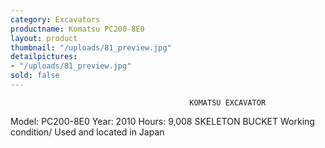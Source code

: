 ```yaml
---
category: Excavators
productname: Komatsu PC200-8E0
layout: product
thumbnail: "/uploads/81_preview.jpg"
detailpictures:
- "/uploads/81_preview.jpg"
sold: false
---
```


                                            KOMATSU EXCAVATOR 
Model: PC200-8E0 
Year: 2010 Hours: 9,008 
SKELETON BUCKET 
Working condition/ Used and located in Japan



